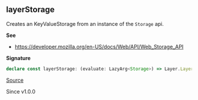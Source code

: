 ## layerStorage

Creates an KeyValueStorage from an instance of the `Storage` api.

**See**

- https://developer.mozilla.org/en-US/docs/Web/API/Web_Storage_API

**Signature**

```ts
declare const layerStorage: (evaluate: LazyArg<Storage>) => Layer.Layer<KeyValueStore>
```

[Source](https://github.com/Effect-TS/effect/tree/main/packages/platform/src/KeyValueStore.ts#L240)

Since v1.0.0